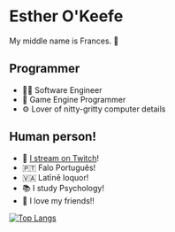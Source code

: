 # Esther O'Keefe 

My middle name is Frances. 🙂

## Programmer

 * 🙋‍♀️ Software Engineer
 * 👾 Game Engine Programmer
 * ⚙️ Lover of nitty-gritty computer details

## Human person!

 * 🎥 [I stream on Twitch](https://twitch.tv/esthermations)!
 * 🇵🇹 Falo Português!
 * 🇻🇦 Latīnē loquor!
 * 📚 I study Psychology!
 * 💝 I love my friends!!

[![Top Langs](https://github-readme-stats.vercel.app/api/top-langs/?username=esthermations&layout=compact)](https://github.com/anuraghazra/github-readme-stats)
